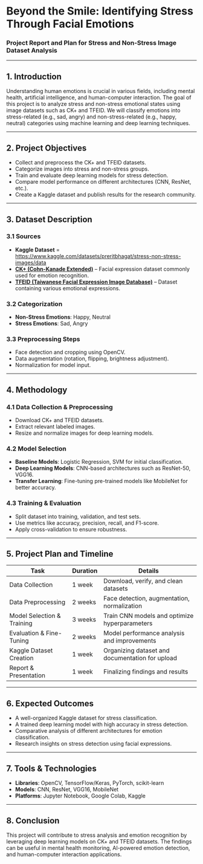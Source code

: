 # Beyond the Smile: Identifying Stress Through Facial Emotions
### **Project Report and Plan for Stress and Non-Stress Image Dataset Analysis**  

---

## **1. Introduction**  
Understanding human emotions is crucial in various fields, including mental health, artificial intelligence, and human-computer interaction. The goal of this project is to analyze stress and non-stress emotional states using image datasets such as CK+ and TFEID. We will classify emotions into stress-related (e.g., sad, angry) and non-stress-related (e.g., happy, neutral) categories using machine learning and deep learning techniques.  

---

## **2. Project Objectives**  

- Collect and preprocess the CK+ and TFEID datasets.  
- Categorize images into stress and non-stress groups.  
- Train and evaluate deep learning models for stress detection.  
- Compare model performance on different architectures (CNN, ResNet, etc.).  
- Create a Kaggle dataset and publish results for the research community.  

---

## **3. Dataset Description**  

### **3.1 Sources**  
- **Kaggle Dataset** = https://www.kaggle.com/datasets/preritbhagat/stress-non-stress-images/data
- **[CK+ (Cohn-Kanade Extended)](w)** – Facial expression dataset commonly used for emotion recognition.  
- **[TFEID (Taiwanese Facial Expression Image Database)](w)** – Dataset containing various emotional expressions.  

### **3.2 Categorization**  
- **Non-Stress Emotions**: Happy, Neutral  
- **Stress Emotions**: Sad, Angry  

### **3.3 Preprocessing Steps**  
- Face detection and cropping using OpenCV.  
- Data augmentation (rotation, flipping, brightness adjustment).  
- Normalization for model input.  

---

## **4. Methodology**  

### **4.1 Data Collection & Preprocessing**  
- Download CK+ and TFEID datasets.  
- Extract relevant labeled images.  
- Resize and normalize images for deep learning models.  

### **4.2 Model Selection**  
- **Baseline Models**: Logistic Regression, SVM for initial classification.  
- **Deep Learning Models**: CNN-based architectures such as ResNet-50, VGG16.  
- **Transfer Learning**: Fine-tuning pre-trained models like MobileNet for better accuracy.  

### **4.3 Training & Evaluation**  
- Split dataset into training, validation, and test sets.  
- Use metrics like accuracy, precision, recall, and F1-score.  
- Apply cross-validation to ensure robustness.  

---

## **5. Project Plan and Timeline**  

| **Task**                | **Duration** | **Details** |
|-------------------------|-------------|-------------|
| Data Collection         | 1 week      | Download, verify, and clean datasets |
| Data Preprocessing      | 2 weeks     | Face detection, augmentation, normalization |
| Model Selection & Training | 3 weeks | Train CNN models and optimize hyperparameters |
| Evaluation & Fine-Tuning | 2 weeks | Model performance analysis and improvements |
| Kaggle Dataset Creation | 1 week | Organizing dataset and documentation for upload |
| Report & Presentation   | 1 week | Finalizing findings and results |

---

## **6. Expected Outcomes**  

- A well-organized Kaggle dataset for stress classification.  
- A trained deep learning model with high accuracy in stress detection.  
- Comparative analysis of different architectures for emotion classification.  
- Research insights on stress detection using facial expressions.  

---

## **7. Tools & Technologies**  

- **Libraries**: OpenCV, TensorFlow/Keras, PyTorch, scikit-learn  
- **Models**: CNN, ResNet, VGG16, MobileNet  
- **Platforms**: Jupyter Notebook, Google Colab, Kaggle  

---

## **8. Conclusion**  

This project will contribute to stress analysis and emotion recognition by leveraging deep learning models on CK+ and TFEID datasets. The findings can be useful in mental health monitoring, AI-powered emotion detection, and human-computer interaction applications.  


